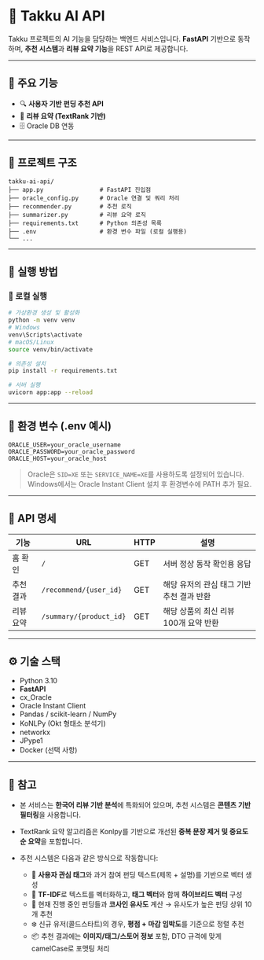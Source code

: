 # 🧠 Takku AI API

Takku 프로젝트의 AI 기능을 담당하는 백엔드 서비스입니다.
**FastAPI** 기반으로 동작하며, **추천 시스템**과 **리뷰 요약 기능**을 REST API로 제공합니다.

---

## 📌 주요 기능

* 🔍 **사용자 기반 펀딩 추천 API**
* 📝 **리뷰 요약 (TextRank 기반)**
* 🗄️ Oracle DB 연동

---

## 📁 프로젝트 구조

```
takku-ai-api/
├── app.py                # FastAPI 진입점
├── oracle_config.py      # Oracle 연결 및 쿼리 처리
├── recommender.py        # 추천 로직
├── summarizer.py         # 리뷰 요약 로직
├── requirements.txt      # Python 의존성 목록
├── .env                  # 환경 변수 파일 (로컬 실행용)
└── ...
```

---

## 🚀 실행 방법

### 🧪 로컬 실행

```bash
# 가상환경 생성 및 활성화
python -m venv venv
# Windows
venv\Scripts\activate
# macOS/Linux
source venv/bin/activate

# 의존성 설치
pip install -r requirements.txt

# 서버 실행
uvicorn app:app --reload
```

---

## 🔐 환경 변수 (.env 예시)

```env
ORACLE_USER=your_oracle_username
ORACLE_PASSWORD=your_oracle_password
ORACLE_HOST=your_oracle_host
```

> Oracle은 `SID=XE` 또는 `SERVICE_NAME=XE`를 사용하도록 설정되어 있습니다.
> Windows에서는 Oracle Instant Client 설치 후 환경변수에 PATH 추가 필요.

---

## 📡 API 명세

| 기능    | URL                     | HTTP | 설명                       |
| ----- | ----------------------- | ---- | ------------------------ |
| 홈 확인  | `/`                     | GET  | 서버 정상 동작 확인용 응답          |
| 추천 결과 | `/recommend/{user_id}`  | GET  | 해당 유저의 관심 태그 기반 추천 결과 반환 |
| 리뷰 요약 | `/summary/{product_id}` | GET  | 해당 상품의 최신 리뷰 100개 요약 반환  |


---

## ⚙️ 기술 스택

* Python 3.10
* **FastAPI**
* cx\_Oracle
* Oracle Instant Client
* Pandas / scikit-learn / NumPy
* KoNLPy (Okt 형태소 분석기)
* networkx
* JPype1
* Docker (선택 사항)

---

## 📝 참고

* 본 서비스는 **한국어 리뷰 기반 분석**에 특화되어 있으며, 추천 시스템은 **콘텐츠 기반 필터링**을 사용합니다.
* TextRank 요약 알고리즘은 Konlpy를 기반으로 개선된 **중복 문장 제거 및 중요도 순 요약**을 포함합니다.
* 추천 시스템은 다음과 같은 방식으로 작동합니다:

  * 🧩 **사용자 관심 태그**와 과거 참여 펀딩 텍스트(제목 + 설명)를 기반으로 벡터 생성
  * 🧾 **TF-IDF**로 텍스트를 벡터화하고, **태그 벡터**와 함께 **하이브리드 벡터** 구성
  * 🧠 현재 진행 중인 펀딩들과 **코사인 유사도** 계산 → 유사도가 높은 펀딩 상위 10개 추천
  * ❄️ 신규 유저(콜드스타트)의 경우, **평점 + 마감 임박도**를 기준으로 정렬 추천
  * 📦 추천 결과에는 **이미지/태그/스토어 정보** 포함, DTO 규격에 맞게 camelCase로 포맷팅 처리


